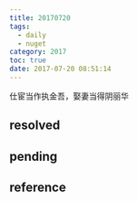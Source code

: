 ```yaml
---
title: 20170720
tags:
  - daily
  - nuget
category: 2017
toc: true
date: 2017-07-20 08:51:14
---
```

仕宦当作执金吾，娶妻当得阴丽华
<!--more-->

## resolved

## pending

## reference